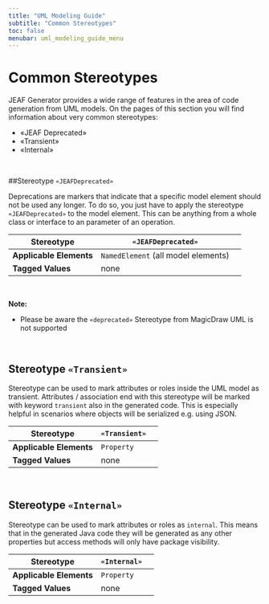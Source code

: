 ```yaml
---
title: "UML Modeling Guide"
subtitle: "Common Stereotypes"
toc: false
menubar: uml_modeling_guide_menu
---
```


# Common Stereotypes

JEAF Generator provides a wide range of features in the area of code generation from UML models. On the pages of this section you will find information about very common stereotypes:<br>

- «JEAF Deprecated»
- «Transient»
- «Internal»

<br>

##Stereotype `«JEAFDeprecated»`

Deprecations are markers that indicate that a specific model element should not be used any longer. To do so, you just have to apply the stereotype `«JEAFDeprecated»` to the model element. This can be anything from a whole class or interface to an parameter of an operation.

| **Stereotype**          | `«JEAFDeprecated»`                  |     |
| ----------------------- | ----------------------------------- | --- |
| **Applicable Elements** | `NamedElement` (all model elements) |     |
| **Tagged Values**       | none                                |     |

<br>

**Note:**

* Please be aware the `«deprecated»` Stereotype from MagicDraw UML is not supported

<br>

## Stereotype `«Transient»`

Stereotype can be used to mark attributes or roles inside the UML model as transient. Attributes / association end with this stereotype will be marked with keyword `transient` also in the generated code. This is especially helpful in scenarios where objects will be serialized e.g. using JSON.

| **Stereotype**          | `«Transient»` |     |
| ----------------------- | ------------- | --- |
| **Applicable Elements** | `Property`    |     |
| **Tagged Values**       | none          |     |

<br>

## Stereotype `«Internal»`

Stereotype can be used to mark attributes or roles as `internal`. This means that in the generated Java code they will be generated as any other properties but access methods will only have package visibility.

| **Stereotype**          | `«Internal»` |     |
| ----------------------- | ------------ | --- |
| **Applicable Elements** | `Property`   |     |
| **Tagged Values**       | none         |     |
